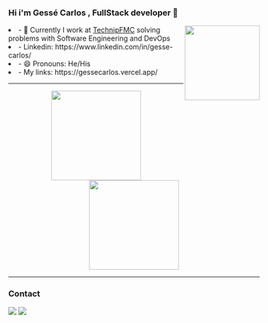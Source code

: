 ### Hi i'm Gessé Carlos , FullStack developer 👋

<div align="center">
  <img height="150px" align="right" src="https://i.pinimg.com/originals/29/09/5a/29095ab4277e3b71d65d4874db10bef3.png" />
  <div align="left" style="display: inline_block">
    <li>- 🔭 Currently I work at <a href="https://www.technipfmc.com/">TechnipFMC</a> solving problems with Software Engineering and DevOps </li>
    <li>- Linkedin: https://www.linkedin.com/in/gesse-carlos/ </li>
    <li>- 😄 Pronouns: He/His </li>
    <li>- My links: https://gessecarlos.vercel.app/ </li>
  </div>
</div>

---

<div align="center">
  <img height="180em" src="https://github-readme-stats.vercel.app/api?username=gesse-carlos&show_icons=true&theme=dracula&include_all_commits=true&count_private=true&icon_color=2FC18C&title_color=2FC18C&bg_color=1A1D21"/>
  <img height="180em" src="https://github-readme-stats.vercel.app/api/top-langs/?username=gesse-carlos&layout=compact&langs_count=7&theme=dracula&title_color=2FC18C&bg_color=1A1D21"/>
</div>

---

### Contact

<div>
  <a href="https://www.linkedin.com/in/gesse-carlos/" target="_blank"><img src="https://img.shields.io/badge/-LinkedIn-%230077B5?style=for-the-badge&logo=linkedin&logoColor=white" target="_blank"></a> 
  <a href = "mailto:gesse.carlos@outlook.com"><img src="https://img.shields.io/badge/-Email-%23333?style=for-the-badge&logo=gmail&logoColor=white" target="_blank"></a>
 
</div>
